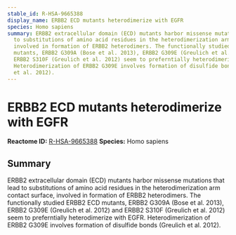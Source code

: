 ```yaml
---
stable_id: R-HSA-9665388
display_name: ERBB2 ECD mutants heterodimerize with EGFR
species: Homo sapiens
summary: ERBB2 extracellular domain (ECD) mutants harbor missense mutations that lead
  to substitutions of amino acid residues in the heterodimerization arm contact surface,
  involved in formation of ERBB2 heterodimers. The functionally studied ERBB2 ECD
  mutants, ERBB2 G309A (Bose et al. 2013), ERBB2 G309E (Greulich et al. 2012) and
  ERBB2 S310F (Greulich et al. 2012) seem to preferntially heterodimerize with EGFR.
  Heterodimerization of ERBB2 G309E involves formation of disulfide bonds (Greulich
  et al. 2012).
---
```


# ERBB2 ECD mutants heterodimerize with EGFR
**Reactome ID:** [R-HSA-9665388](https://reactome.org/content/detail/R-HSA-9665388)
**Species:** Homo sapiens

## Summary

ERBB2 extracellular domain (ECD) mutants harbor missense mutations that lead to substitutions of amino acid residues in the heterodimerization arm contact surface, involved in formation of ERBB2 heterodimers. The functionally studied ERBB2 ECD mutants, ERBB2 G309A (Bose et al. 2013), ERBB2 G309E (Greulich et al. 2012) and ERBB2 S310F (Greulich et al. 2012) seem to preferntially heterodimerize with EGFR. Heterodimerization of ERBB2 G309E involves formation of disulfide bonds (Greulich et al. 2012).
